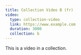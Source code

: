 ```yaml
---
title: Collection Video B (fr)
video:
  type: collection-video
  link: https://www.example.com
  duration: 3000
  collection: b
---
```


This is a video in a collection.
